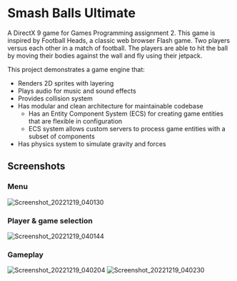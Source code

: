 # Smash Balls Ultimate

A DirectX 9 game for Games Programming assignment 2. This game is inspired by Football Heads, a classic web browser Flash game. Two players versus each other in a match of football. The players are able to hit the ball by moving their bodies against the wall and fly using their jetpack.

This project demonstrates a game engine that:
- Renders 2D sprites with layering
- Plays audio for music and sound effects
- Provides collision system
- Has modular and clean architecture for maintainable codebase
  - Has an Entity Component System (ECS) for creating game entities that are flexible in configuration
  - ECS system allows custom servers to process game entities with a subset of components
- Has physics system to simulate gravity and forces

## Screenshots
### Menu
![Screenshot_20221219_040130](https://user-images.githubusercontent.com/70547991/208423727-94a5d689-b3a6-4659-9d33-9e08cd372a6e.png)

### Player & game selection
![Screenshot_20221219_040144](https://user-images.githubusercontent.com/70547991/208423776-741ded4b-8688-4615-a3ac-d8a4d4057c08.png)

### Gameplay
![Screenshot_20221219_040204](https://user-images.githubusercontent.com/70547991/208423804-fc57c58b-ee7d-4706-b3fd-c1d674069d3f.png)
![Screenshot_20221219_040230](https://user-images.githubusercontent.com/70547991/208423811-67030f4e-a87f-4d63-bd8e-d24589de58df.png)
